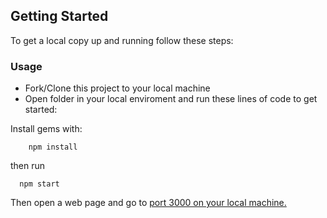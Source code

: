## Getting Started

To get a local copy up and running follow these steps:

### Usage

- Fork/Clone this project to your local machine
- Open folder in your local enviroment and run these lines of code to get started:

Install gems with:

```React
    npm install
```

then run

```React
  npm start
```

Then open a web page and go to [port 3000 on your local machine.](http://localhost:3000)